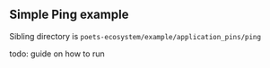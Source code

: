 ## Simple Ping example 

Sibling directory is `poets-ecosystem/example/application_pins/ping`

todo: guide on how to run

